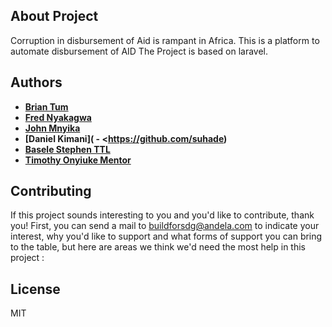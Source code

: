 
## About Project
Corruption in disbursement of Aid is rampant in Africa. This is a platform to automate disbursement of AID
The Project is based on laravel.

## Authors 
- **[Brian Tum](https://github.com/BrianTum)**
- **[Fred Nyakagwa](https://github.com/nyakagwafred)**
- **[John Mnyika](https://github.com/JohnMnyika)**
- **[Daniel Kimani]( - <https://github.com/suhade)**
- **[Basele Stephen TTL](https://github.com/Basele)**
- **[Timothy Onyiuke Mentor](https://github.com/timolinn)**

##

## Contributing

If this project sounds interesting to you and you'd like to contribute, thank you! First, you can send a mail to buildforsdg@andela.com to indicate your interest, why you'd like to support and what forms of support you can bring to the table, but here are areas we think we'd need the most help in this project :

## License

MIT
